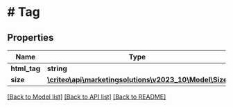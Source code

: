 # # Tag

## Properties

Name | Type | Description | Notes
------------ | ------------- | ------------- | -------------
**html_tag** | **string** | Html tag | [optional]
**size** | [**\criteo\api\marketingsolutions\v2023_10\Model\Size**](Size.md) |  | [optional]

[[Back to Model list]](../../README.md#models) [[Back to API list]](../../README.md#endpoints) [[Back to README]](../../README.md)
